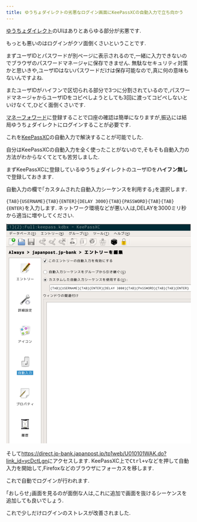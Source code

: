 ```yaml
---
title: ゆうちょダイレクトの劣悪なログイン画面にKeePassXCの自動入力で立ち向かう
---
```


[ゆうちょダイレクト](https://direct.jp-bank.japanpost.jp/tp1web/U010101WAK.do?link_id=ycDctLgn)のUIはありとあらゆる部分が劣悪です.

もっとも悪いのはログインがクソ面倒くさいということです.

まずユーザIDとパスワードが別ページに表示されるので,一緒に入力できないのでブラウザのパスワードマネージャに保存できません.
無駄なセキュリティ対策かと思いきや,ユーザIDはないパスワードだけは保存可能なので,真に何の意味もないんですよね.

またユーザIDがハイフンで区切られる部分で3つに分割されているので,パスワードマネージャからユーザIDをコピペしようとしても3回に渡ってコピペしないといけなくて,ひどく面倒くさいです.

[マネーフォワード](https://moneyforward.com/)に登録することで口座の確認は簡単になりますが,振込には結局ゆうちょダイレクトにログインすることが必要です.

これを[KeePassXC](https://keepassxc.org/)の自動入力で解決することが可能でした.

自分はKeePassXCの自動入力を全く使ったことがないので,そもそも自動入力の方法がわからなくてとても苦労しました.

まずKeePassXCに登録しているゆうちょダイレクトのユーザIDを**ハイフン無し**で登録しておきます.

自動入力の欄で｢カスタムされた自動入力シーケンスを利用する｣を選択します.

`{TAB}{USERNAME}{TAB}{ENTER}{DELAY 3000}{TAB}{PASSWORD}{TAB}{TAB}{ENTER}`を入力します.
ネットワーク環境などが悪い人は,DELAYを3000ミリ秒から適当に増やしてください.

![設定画面](/asset/screenshot-2018-05-04-19-01-28.png)

そして<https://direct.jp-bank.japanpost.jp/tp1web/U010101WAK.do?link_id=ycDctLgn>にアクセスします.
KeePassXC上で<kbd>Ctrl+v</kbd>などを押して自動入力を開始して,Firefoxなどのブラウザにフォーカスを移します.

これで自動でログインが行われます.

｢おしらせ｣画面を見るのが面倒な人は,これに追加で画面を抜けるシーケンスを追加しても良いでしょう.

これで少しだけログインのストレスが改善されました.
